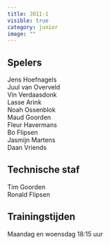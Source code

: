 ```yaml
---
title: JO11-1
visible: true
category: junior
image: ""
---
```

## Spelers

J﻿ens Hoefnagels\
J﻿uul van Overveld\
V﻿in Verdaasdonk\
L﻿asse Arink\
N﻿oah Ossenblok\
M﻿aud Goorden\
F﻿leur Havermans\
B﻿o Flipsen\
J﻿asmijn Martens\
D﻿aan Vriends

## Technische staf

T﻿im Goorden\
R﻿onald Flipsen

## Trainingstijden

Maandag en woensdag 18:15 uur